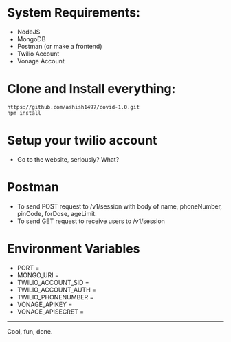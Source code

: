 # System Requirements:

- NodeJS
- MongoDB
- Postman (or make a frontend)
- Twilio Account
- Vonage Account

# Clone and Install everything:

```
https://github.com/ashish1497/covid-1.0.git
npm install
```

# Setup your twilio account

- Go to the website, seriously? What?

# Postman

- To send POST request to /v1/session with body of name, phoneNumber, pinCode, forDose, ageLimit.
- To send GET request to receive users to /v1/session

# Environment Variables

- PORT =
- MONGO_URI =
- TWILIO_ACCOUNT_SID =
- TWILIO_ACCOUNT_AUTH =
- TWILIO_PHONENUMBER =
- VONAGE_APIKEY =
- VONAGE_APISECRET =

---

Cool, fun, done.
